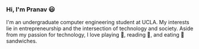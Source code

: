 ### Hi, I'm Pranav :smiley:

I'm an undergraduate computer engineering student at UCLA. My interests lie in entrepreneurship and the intersection of technology and society. Aside from my passion for technology, I love playing :basketball:, reading :book:, and eating :poultry_leg: sandwiches.
